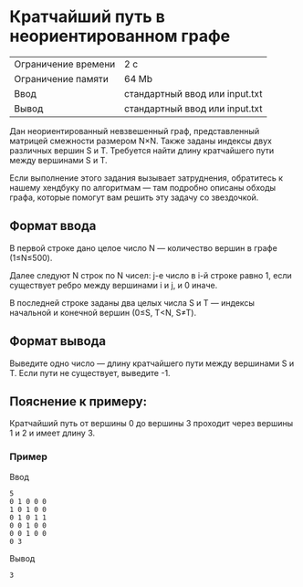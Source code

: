 # Кратчайший путь в неориентированном графе

<table>
 <tr>
    <td>Ограничение времени</td>
    <td>2 c</td>
 </tr>
 <tr>
    <td>Ограничение памяти</td>
    <td>64 Mb</td>
 </tr>
  <tr>
    <td>Ввод</td>
    <td>стандартный ввод или input.txt</td>
 </tr>
  <tr>
    <td>Вывод</td>
    <td>стандартный ввод или input.txt</td>
 </tr>
</table>


Дан неориентированный невзвешенный граф, представленный матрицей смежности размером N×N. Также заданы индексы двух различных вершин S и T. Требуется найти длину кратчайшего пути между вершинами S и T.

Если выполнение этого задания вызывает затруднения, обратитесь к нашему хендбуку по алгоритмам — там подробно описаны обходы графа, которые помогут вам решить эту задачу со звездочкой.

## Формат ввода

В первой строке дано целое число N — количество вершин в графе (1≤N≤500).

Далее следуют N строк по N чисел: j-е число в i-й строке равно 1, если существует ребро между вершинами i и j, и 0 иначе.

В последней строке заданы два целых числа S и T — индексы начальной и конечной вершин (0≤S, T<N, S≠T).

## Формат вывода

Выведите одно число — длину кратчайшего пути между вершинами S и T. Если пути не существует, выведите -1.

## Пояснение к примеру:

Кратчайший путь от вершины 0 до вершины 3 проходит через вершины 1 и 2 и имеет длину 3.

### Пример

Ввод
```
5
0 1 0 0 0
1 0 1 0 0
0 1 0 1 1
0 0 1 0 0
0 0 1 0 0
0 3
```   

Вывод
```
3
```
